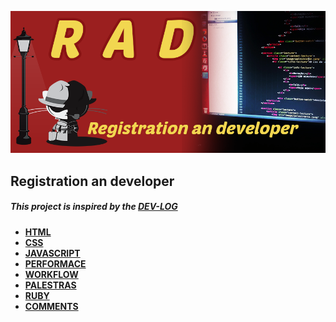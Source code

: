![Alt text](/image/rad.png "Registration an developer")
## Registration an developer
##### This project is inspired by the [DEV-LOG](https://github.com/ericdouglas/dev-log)

* **[HTML](source/html/readme.md)**
* **[CSS](source/css/readme.md)**
* **[JAVASCRIPT](source/javascript/readme.md)**
* **[PERFORMACE](source/performace/readme.md)**
* **[WORKFLOW](source/workflow/readme.md)**
* **[PALESTRAS](source/palestras/readme.md)**
* **[RUBY](source/ruby/readme.md)**
* **[COMMENTS](source/comments/readme.md)**
